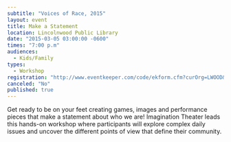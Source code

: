 ```yaml
---
subtitle: "Voices of Race, 2015"
layout: event
title: Make a Statement
location: Lincolnwood Public Library
date: "2015-03-05 03:00:00 -0600"
times: "7:00 p.m"
audiences: 
  - Kids/Family
types: 
  - Workshop
registration: "http://www.eventkeeper.com/code/ekform.cfm?curOrg=LWOOD&curName=2015/03/05_Making_A_Statement"
canceled: "No"
published: true
---
```


Get ready to be on your feet creating games, images and performance pieces that make a statement about who we are! Imagination Theater leads this hands-on workshop where participants will explore complex daily issues and uncover the different points of view that define their community.